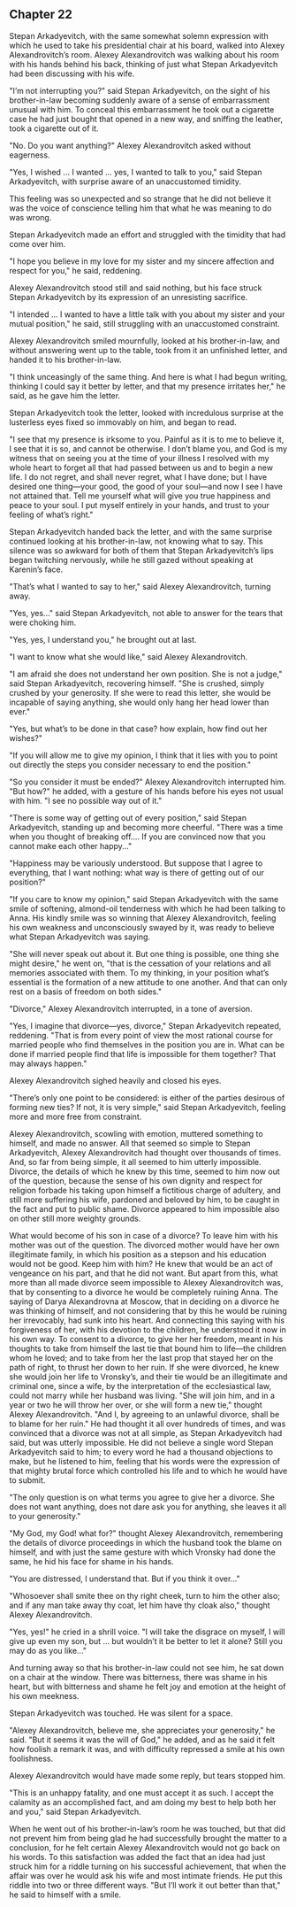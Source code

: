 ## Chapter 22


Stepan Arkadyevitch, with the same somewhat solemn expression with which
he used to take his presidential chair at his board, walked into Alexey
Alexandrovitch’s room. Alexey Alexandrovitch was walking about his room
with his hands behind his back, thinking of just what Stepan
Arkadyevitch had been discussing with his wife.

"I’m not interrupting you?" said Stepan Arkadyevitch, on the sight of
his brother-in-law becoming suddenly aware of a sense of embarrassment
unusual with him. To conceal this embarrassment he took out a cigarette
case he had just bought that opened in a new way, and sniffing the
leather, took a cigarette out of it.

"No. Do you want anything?" Alexey Alexandrovitch asked without
eagerness.

"Yes, I wished ... I wanted ... yes, I wanted to talk to you," said
Stepan Arkadyevitch, with surprise aware of an unaccustomed timidity.

This feeling was so unexpected and so strange that he did not believe it
was the voice of conscience telling him that what he was meaning to do
was wrong.

Stepan Arkadyevitch made an effort and struggled with the timidity that
had come over him.

"I hope you believe in my love for my sister and my sincere affection
and respect for you," he said, reddening.

Alexey Alexandrovitch stood still and said nothing, but his face struck
Stepan Arkadyevitch by its expression of an unresisting sacrifice.

"I intended ... I wanted to have a little talk with you about my sister
and your mutual position," he said, still struggling with an
unaccustomed constraint.

Alexey Alexandrovitch smiled mournfully, looked at his brother-in-law,
and without answering went up to the table, took from it an unfinished
letter, and handed it to his brother-in-law.

"I think unceasingly of the same thing. And here is what I had begun
writing, thinking I could say it better by letter, and that my presence
irritates her," he said, as he gave him the letter.

Stepan Arkadyevitch took the letter, looked with incredulous surprise at
the lusterless eyes fixed so immovably on him, and began to read.

"I see that my presence is irksome to you. Painful as it is to me to
believe it, I see that it is so, and cannot be otherwise. I don’t blame
you, and God is my witness that on seeing you at the time of your
illness I resolved with my whole heart to forget all that had passed
between us and to begin a new life. I do not regret, and shall never
regret, what I have done; but I have desired one thing—your good, the
good of your soul—and now I see I have not attained that. Tell me
yourself what will give you true happiness and peace to your soul. I put
myself entirely in your hands, and trust to your feeling of what’s
right."

Stepan Arkadyevitch handed back the letter, and with the same surprise
continued looking at his brother-in-law, not knowing what to say. This
silence was so awkward for both of them that Stepan Arkadyevitch’s lips
began twitching nervously, while he still gazed without speaking at
Karenin’s face.

"That’s what I wanted to say to her," said Alexey Alexandrovitch,
turning away.

"Yes, yes..." said Stepan Arkadyevitch, not able to answer for the tears
that were choking him.

"Yes, yes, I understand you," he brought out at last.

"I want to know what she would like," said Alexey Alexandrovitch.

"I am afraid she does not understand her own position. She is not a
judge," said Stepan Arkadyevitch, recovering himself. "She is crushed,
simply crushed by your generosity. If she were to read this letter, she
would be incapable of saying anything, she would only hang her head
lower than ever."

"Yes, but what’s to be done in that case? how explain, how find out her
wishes?"

"If you will allow me to give my opinion, I think that it lies with you
to point out directly the steps you consider necessary to end the
position."

"So you consider it must be ended?" Alexey Alexandrovitch interrupted
him. "But how?" he added, with a gesture of his hands before his eyes
not usual with him. "I see no possible way out of it."

"There is some way of getting out of every position," said Stepan
Arkadyevitch, standing up and becoming more cheerful. "There was a time
when you thought of breaking off.... If you are convinced now that you
cannot make each other happy..."

"Happiness may be variously understood. But suppose that I agree to
everything, that I want nothing: what way is there of getting out of our
position?"

"If you care to know my opinion," said Stepan Arkadyevitch with the same
smile of softening, almond-oil tenderness with which he had been talking
to Anna. His kindly smile was so winning that Alexey Alexandrovitch,
feeling his own weakness and unconsciously swayed by it, was ready to
believe what Stepan Arkadyevitch was saying.

"She will never speak out about it. But one thing is possible, one thing
she might desire," he went on, "that is the cessation of your relations
and all memories associated with them. To my thinking, in your position
what’s essential is the formation of a new attitude to one another. And
that can only rest on a basis of freedom on both sides."

"Divorce," Alexey Alexandrovitch interrupted, in a tone of aversion.

"Yes, I imagine that divorce—yes, divorce," Stepan Arkadyevitch
repeated, reddening. "That is from every point of view the most rational
course for married people who find themselves in the position you are
in. What can be done if married people find that life is impossible for
them together? That may always happen."

Alexey Alexandrovitch sighed heavily and closed his eyes.

"There’s only one point to be considered: is either of the parties
desirous of forming new ties? If not, it is very simple," said Stepan
Arkadyevitch, feeling more and more free from constraint.

Alexey Alexandrovitch, scowling with emotion, muttered something to
himself, and made no answer. All that seemed so simple to Stepan
Arkadyevitch, Alexey Alexandrovitch had thought over thousands of times.
And, so far from being simple, it all seemed to him utterly impossible.
Divorce, the details of which he knew by this time, seemed to him now
out of the question, because the sense of his own dignity and respect
for religion forbade his taking upon himself a fictitious charge of
adultery, and still more suffering his wife, pardoned and beloved by
him, to be caught in the fact and put to public shame. Divorce appeared
to him impossible also on other still more weighty grounds.

What would become of his son in case of a divorce? To leave him with his
mother was out of the question. The divorced mother would have her own
illegitimate family, in which his position as a stepson and his
education would not be good. Keep him with him? He knew that would be an
act of vengeance on his part, and that he did not want. But apart from
this, what more than all made divorce seem impossible to Alexey
Alexandrovitch was, that by consenting to a divorce he would be
completely ruining Anna. The saying of Darya Alexandrovna at Moscow,
that in deciding on a divorce he was thinking of himself, and not
considering that by this he would be ruining her irrevocably, had sunk
into his heart. And connecting this saying with his forgiveness of her,
with his devotion to the children, he understood it now in his own way.
To consent to a divorce, to give her her freedom, meant in his thoughts
to take from himself the last tie that bound him to life—the children
whom he loved; and to take from her the last prop that stayed her on the
path of right, to thrust her down to her ruin. If she were divorced, he
knew she would join her life to Vronsky’s, and their tie would be an
illegitimate and criminal one, since a wife, by the interpretation of
the ecclesiastical law, could not marry while her husband was living.
"She will join him, and in a year or two he will throw her over, or she
will form a new tie," thought Alexey Alexandrovitch. "And I, by agreeing
to an unlawful divorce, shall be to blame for her ruin." He had thought
it all over hundreds of times, and was convinced that a divorce was not
at all simple, as Stepan Arkadyevitch had said, but was utterly
impossible. He did not believe a single word Stepan Arkadyevitch said to
him; to every word he had a thousand objections to make, but he listened
to him, feeling that his words were the expression of that mighty brutal
force which controlled his life and to which he would have to submit.

"The only question is on what terms you agree to give her a divorce. She
does not want anything, does not dare ask you for anything, she leaves
it all to your generosity."

"My God, my God! what for?" thought Alexey Alexandrovitch, remembering
the details of divorce proceedings in which the husband took the blame
on himself, and with just the same gesture with which Vronsky had done
the same, he hid his face for shame in his hands.

"You are distressed, I understand that. But if you think it over..."

"Whosoever shall smite thee on thy right cheek, turn to him the other
also; and if any man take away thy coat, let him have thy cloak also,"
thought Alexey Alexandrovitch.

"Yes, yes!" he cried in a shrill voice. "I will take the disgrace on
myself, I will give up even my son, but ... but wouldn’t it be better to
let it alone? Still you may do as you like..."

And turning away so that his brother-in-law could not see him, he sat
down on a chair at the window. There was bitterness, there was shame in
his heart, but with bitterness and shame he felt joy and emotion at the
height of his own meekness.

Stepan Arkadyevitch was touched. He was silent for a space.

"Alexey Alexandrovitch, believe me, she appreciates your generosity," he
said. "But it seems it was the will of God," he added, and as he said it
felt how foolish a remark it was, and with difficulty repressed a smile
at his own foolishness.

Alexey Alexandrovitch would have made some reply, but tears stopped him.

"This is an unhappy fatality, and one must accept it as such. I accept
the calamity as an accomplished fact, and am doing my best to help both
her and you," said Stepan Arkadyevitch.

When he went out of his brother-in-law’s room he was touched, but that
did not prevent him from being glad he had successfully brought the
matter to a conclusion, for he felt certain Alexey Alexandrovitch would
not go back on his words. To this satisfaction was added the fact that
an idea had just struck him for a riddle turning on his successful
achievement, that when the affair was over he would ask his wife and
most intimate friends. He put this riddle into two or three different
ways. "But I’ll work it out better than that," he said to himself with a
smile.




